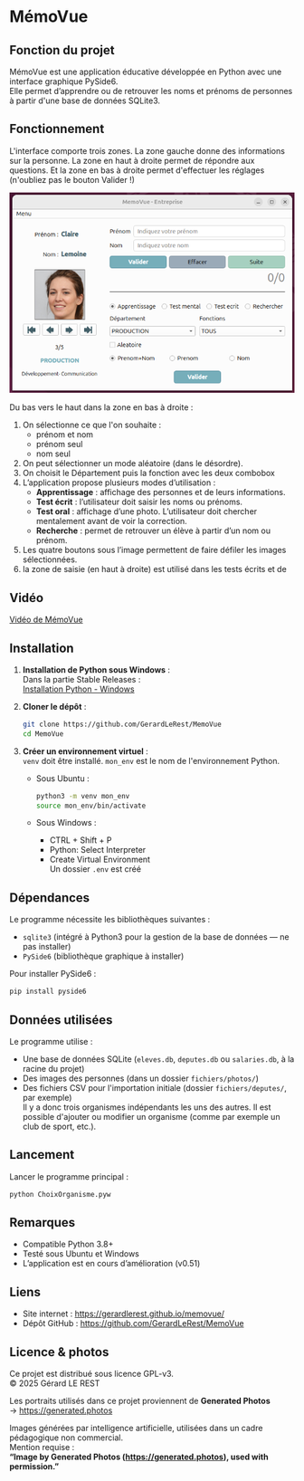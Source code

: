 # MémoVue

## Fonction du projet

MémoVue est une application éducative développée en Python avec une interface graphique PySide6.  
Elle permet d’apprendre ou de retrouver les noms et prénoms de personnes à partir d'une base de données SQLite3.

## Fonctionnement

L'interface comporte trois zones. La zone gauche donne des informations sur la personne. La zone en haut à droite permet de répondre aux questions. Et la zone en bas à droite permet d'effectuer les réglages (n'oubliez pas le bouton Valider !)

![interface](fichiers/images/interface.png)

Du bas vers le haut dans la zone en bas à droite :

1. On sélectionne ce que l'on souhaite :
   - prénom et nom
   - prénom seul
   - nom seul
2. On peut sélectionner un mode aléatoire (dans le désordre).
3. On choisit le Département puis la fonction avec les deux combobox
4. L’application propose plusieurs modes d’utilisation :
   - **Apprentissage** : affichage des personnes et de leurs informations.
   - **Test écrit** : l’utilisateur doit saisir les noms ou prénoms.
   - **Test oral** : affichage d’une photo. L’utilisateur doit chercher mentalement avant de voir la correction.
   - **Recherche** : permet de retrouver un élève à partir d’un nom ou prénom.
4. Les quatre boutons sous l’image permettent de faire défiler les images sélectionnées.
5. la zone de saisie (en haut à droite) est utilisé dans les tests écrits et de

## Vidéo

[Vidéo de MémoVue](https://youtu.be/FgAwiuIiPuc)

## Installation

1. **Installation de Python sous Windows** :  
   Dans la partie Stable Releases :  
   [Installation Python - Windows](https://www.python.org/downloads/windows/)

2. **Cloner le dépôt** :

   ```bash
   git clone https://github.com/GerardLeRest/MemoVue
   cd MemoVue
   ```

3. **Créer un environnement virtuel** :  
   `venv` doit être installé. `mon_env` est le nom de l'environnement Python.

   - Sous Ubuntu :

     ```bash
     python3 -m venv mon_env
     source mon_env/bin/activate
     ```

   - Sous Windows :
     - CTRL + Shift + P
     - Python: Select Interpreter
     - Create Virtual Environment  
     Un dossier `.env` est créé

## Dépendances

Le programme nécessite les bibliothèques suivantes :

- `sqlite3` (intégré à Python3 pour la gestion de la base de données — ne pas installer)
- `PySide6` (bibliothèque graphique à installer)

Pour installer PySide6 :

```bash
pip install pyside6
```

## Données utilisées

Le programme utilise :

- Une base de données SQLite (`eleves.db`, `deputes.db` ou `salaries.db`, à la racine du projet)
- Des images des personnes (dans un dossier `fichiers/photos/`)
- Des fichiers CSV pour l'importation initiale (dossier `fichiers/deputes/`, par exemple)  
  Il y a donc trois organismes indépendants les uns des autres. Il est possible d'ajouter ou modifier un organisme (comme par exemple un club de sport, etc.).

## Lancement

Lancer le programme principal :

```bash
python ChoixOrganisme.pyw
```

## Remarques

- Compatible Python 3.8+
- Testé sous Ubuntu et Windows
- L’application est en cours d’amélioration (v0.51)

## Liens

- Site internet : https://gerardlerest.github.io/memovue/
- Dépôt GitHub : https://github.com/GerardLeRest/MemoVue

## Licence & photos

Ce projet est distribué sous licence GPL-v3.  
© 2025 Gérard LE REST

Les portraits utilisés dans ce projet proviennent de **Generated Photos**  
→ https://generated.photos

Images générées par intelligence artificielle, utilisées dans un cadre pédagogique non commercial.  
Mention requise :  
**“Image by Generated Photos (https://generated.photos), used with permission.”**
